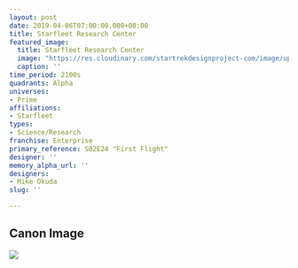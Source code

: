 ```yaml
---
layout: post
date: 2019-04-06T07:00:00.000+00:00
title: Starfleet Research Center
featured_image:
  title: Starfleet Research Center
  image: "https://res.cloudinary.com/startrekdesignproject-com/image/upload/v1554875926/StarfleetResearchCenter.png"
  caption: ''
time_period: 2100s
quadrants: Alpha
universes:
- Prime
affiliations:
- Starfleet
types:
- Science/Research
franchise: Enterprise
primary_reference: S02E24 "First Flight"
designer: ''
memory_alpha_url: ''
designers:
- Mike Okuda
slug: ''

---
```

## Canon Image

![](https://res.cloudinary.com/startrekdesignproject-com/image/upload/v1554608569/StarfleetResearchCenter1.jpg)